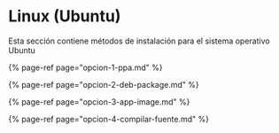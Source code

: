 # Linux \(Ubuntu\)

Esta sección contiene métodos de instalación para el sistema operativo Ubuntu

{% page-ref page="opcion-1-ppa.md" %}

{% page-ref page="opcion-2-deb-package.md" %}

{% page-ref page="opcion-3-app-image.md" %}

{% page-ref page="opcion-4-compilar-fuente.md" %}



